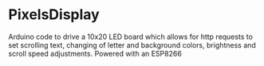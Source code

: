 # PixelsDisplay
Arduino code to drive a 10x20 LED board which allows for http requests to set scrolling text, changing of letter and background colors, brightness and scroll speed adjustments. Powered with an ESP8266
